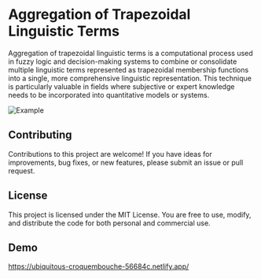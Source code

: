 # Aggregation of Trapezoidal Linguistic Terms

Aggregation of trapezoidal linguistic terms is a computational process used in fuzzy logic and decision-making systems to combine or consolidate multiple linguistic terms represented as trapezoidal membership functions into a single, more comprehensive linguistic representation. This technique is particularly valuable in fields where subjective or expert knowledge needs to be incorporated into quantitative models or systems.

![Example](https://github.com/serhiidankovych/trapezoidal-aggregation/blob/main/src/assets/example.png?raw=true)

## Contributing

Contributions to this project are welcome! If you have ideas for improvements, bug fixes, or new features, please submit an issue or pull request.

## License

This project is licensed under the MIT License. You are free to use, modify, and distribute the code for both personal and commercial use.

## Demo
https://ubiquitous-croquembouche-56684c.netlify.app/

